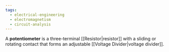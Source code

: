 ```yaml
---
tags:
  - electrical-engineering
  - electromagnetism
  - circuit-analysis
---
```

A **potentiometer** is a three-terminal [[Resistor|resistor]] with a sliding or rotating contact that forms an adjustable [[Voltage Divider|voltage divider]].